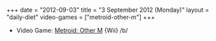 +++
date = "2012-09-03"
title = "3 September 2012 (Monday)"
layout = "daily-diet"
video-games = ["metroid-other-m"]
+++

<ul>
<li class="entry Video Game">Video Game: <a href="/video-games/metroid-other-m">Metroid: Other M</a> {Wii} /b/</li>
</ul>